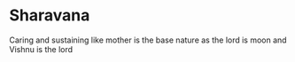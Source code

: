 # Sharavana

Caring and sustaining like mother is the base nature as the lord is moon and Vishnu is the lord